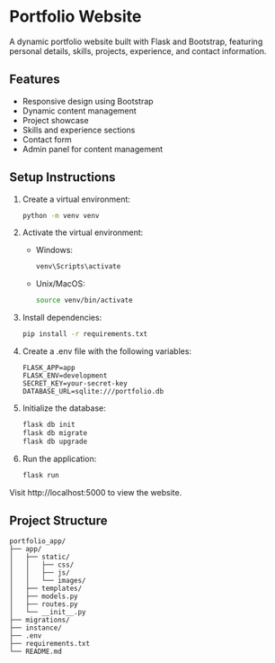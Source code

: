 # Portfolio Website

A dynamic portfolio website built with Flask and Bootstrap, featuring personal details, skills, projects, experience, and contact information.

## Features

- Responsive design using Bootstrap
- Dynamic content management
- Project showcase
- Skills and experience sections
- Contact form
- Admin panel for content management

## Setup Instructions

1. Create a virtual environment:
   ```bash
   python -m venv venv
   ```

2. Activate the virtual environment:
   - Windows:
     ```bash
     venv\Scripts\activate
     ```
   - Unix/MacOS:
     ```bash
     source venv/bin/activate
     ```

3. Install dependencies:
   ```bash
   pip install -r requirements.txt
   ```

4. Create a .env file with the following variables:
   ```
   FLASK_APP=app
   FLASK_ENV=development
   SECRET_KEY=your-secret-key
   DATABASE_URL=sqlite:///portfolio.db
   ```

5. Initialize the database:
   ```bash
   flask db init
   flask db migrate
   flask db upgrade
   ```

6. Run the application:
   ```bash
   flask run
   ```

Visit http://localhost:5000 to view the website.

## Project Structure

```
portfolio_app/
├── app/
│   ├── static/
│   │   ├── css/
│   │   ├── js/
│   │   └── images/
│   ├── templates/
│   ├── models.py
│   ├── routes.py
│   └── __init__.py
├── migrations/
├── instance/
├── .env
├── requirements.txt
└── README.md
``` 
